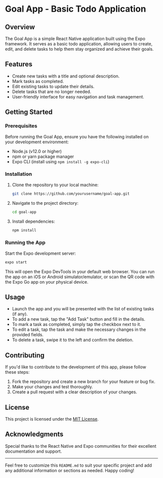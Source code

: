 # Goal App - Basic Todo Application

## Overview

The Goal App is a simple React Native application built using the Expo framework. It serves as a basic todo application, allowing users to create, edit, and delete tasks to help them stay organized and achieve their goals.

## Features

- Create new tasks with a title and optional description.
- Mark tasks as completed.
- Edit existing tasks to update their details.
- Delete tasks that are no longer needed.
- User-friendly interface for easy navigation and task management.

## Getting Started

### Prerequisites

Before running the Goal App, ensure you have the following installed on your development environment:

- Node.js (v12.0 or higher)
- npm or yarn package manager
- Expo CLI (install using `npm install -g expo-cli`)

### Installation

1. Clone the repository to your local machine:

   ```bash
   git clone https://github.com/yourusername/goal-app.git
   ```

2. Navigate to the project directory:

   ```bash
   cd goal-app
   ```

3. Install dependencies:

   ```bash
   npm install
   ```

### Running the App

Start the Expo development server:

```bash
expo start
```

This will open the Expo DevTools in your default web browser. You can run the app on an iOS or Android simulator/emulator, or scan the QR code with the Expo Go app on your physical device.

## Usage

- Launch the app and you will be presented with the list of existing tasks (if any).
- To add a new task, tap the "Add Task" button and fill in the details.
- To mark a task as completed, simply tap the checkbox next to it.
- To edit a task, tap the task and make the necessary changes in the provided fields.
- To delete a task, swipe it to the left and confirm the deletion.

## Contributing

If you'd like to contribute to the development of this app, please follow these steps:

1. Fork the repository and create a new branch for your feature or bug fix.
2. Make your changes and test thoroughly.
3. Create a pull request with a clear description of your changes.

## License

This project is licensed under the [MIT License](LICENSE.md).

## Acknowledgments

Special thanks to the React Native and Expo communities for their excellent documentation and support.

---

Feel free to customize this `README.md` to suit your specific project and add any additional information or sections as needed. Happy coding!
